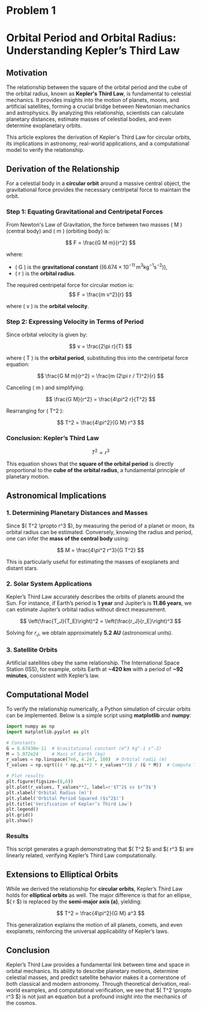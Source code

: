 # Problem 1
# Orbital Period and Orbital Radius: Understanding Kepler’s Third Law  

## Motivation  

The relationship between the square of the orbital period and the cube of the orbital radius, known as **Kepler's Third Law**, is fundamental to celestial mechanics. It provides insights into the motion of planets, moons, and artificial satellites, forming a crucial bridge between Newtonian mechanics and astrophysics. By analyzing this relationship, scientists can calculate planetary distances, estimate masses of celestial bodies, and even determine exoplanetary orbits.  

This article explores the derivation of Kepler's Third Law for circular orbits, its implications in astronomy, real-world applications, and a computational model to verify the relationship.  

## Derivation of the Relationship  

For a celestial body in a **circular orbit** around a massive central object, the gravitational force provides the necessary centripetal force to maintain the orbit.  

### Step 1: Equating Gravitational and Centripetal Forces  

From Newton's Law of Gravitation, the force between two masses \( M \) (central body) and \( m \) (orbiting body) is:  

$$
F = \frac{G M m}{r^2}
$$

where:  
- \( G \) is the **gravitational constant** ($(6.674 \times 10^{-11} \, \text{m}^3\text{kg}^{-1}\text{s}^{-2}$)),  
- \( r \) is the **orbital radius**.  

The required centripetal force for circular motion is:  
$$
F = \frac{m v^2}{r}
$$

where \( v \) is the **orbital velocity**.  

### Step 2: Expressing Velocity in Terms of Period  

Since orbital velocity is given by:

$$
v = \frac{2\pi r}{T}
$$

where \( T \) is the **orbital period**, substituting this into the centripetal force equation:

$$
\frac{G M m}{r^2} = \frac{m (2\pi r / T)^2}{r}
$$

Canceling \( m \) and simplifying:

$$
\frac{G M}{r^2} = \frac{4\pi^2 r}{T^2}
$$

Rearranging for \( T^2 \):

$$
T^2 = \frac{4\pi^2}{G M} r^3
$$

### Conclusion: Kepler’s Third Law  

$$
T^2 \propto r^3
$$

This equation shows that the **square of the orbital period** is directly proportional to the **cube of the orbital radius**, a fundamental principle of planetary motion.  

## Astronomical Implications  

### 1. **Determining Planetary Distances and Masses**  
Since $( T^2 \propto r^3 $), by measuring the period of a planet or moon, its orbital radius can be estimated. Conversely, knowing the radius and period, one can infer the **mass of the central body** using:  

$$
M = \frac{4\pi^2 r^3}{G T^2}
$$

This is particularly useful for estimating the masses of exoplanets and distant stars.  

### 2. **Solar System Applications**  
Kepler’s Third Law accurately describes the orbits of planets around the Sun. For instance, if Earth’s period is **1 year** and Jupiter’s is **11.86 years**, we can estimate Jupiter’s orbital radius without direct measurement.  

$$
\left(\frac{T_J}{T_E}\right)^2 = \left(\frac{r_J}{r_E}\right)^3
$$

Solving for $r_J$, we obtain approximately **5.2 AU** (astronomical units).  

### 3. **Satellite Orbits**  
Artificial satellites obey the same relationship. The International Space Station (ISS), for example, orbits Earth at **~420 km** with a period of **~92 minutes**, consistent with Kepler’s law.  

## Computational Model  

To verify the relationship numerically, a Python simulation of circular orbits can be implemented. Below is a simple script using **matplotlib** and **numpy**:  

```python
import numpy as np
import matplotlib.pyplot as plt

# Constants
G = 6.67430e-11  # Gravitational constant (m^3 kg^-1 s^-2)
M = 5.972e24     # Mass of Earth (kg)
r_values = np.linspace(7e6, 4.2e7, 100)  # Orbital radii (m)
T_values = np.sqrt((4 * np.pi**2 * r_values**3) / (G * M))  # Compute T from Kepler's 3rd law

# Plot results
plt.figure(figsize=(8,6))
plt.plot(r_values, T_values**2, label=r'$T^2$ vs $r^3$')
plt.xlabel('Orbital Radius (m)')
plt.ylabel('Orbital Period Squared ($s^2$)')
plt.title('Verification of Kepler’s Third Law')
plt.legend()
plt.grid()
plt.show()
```

### Results  

This script generates a graph demonstrating that $( T^2 $) and $( r^3 $) are linearly related, verifying Kepler’s Third Law computationally.  

## Extensions to Elliptical Orbits  

While we derived the relationship for **circular orbits**, Kepler’s Third Law holds for **elliptical orbits** as well. The major difference is that for an ellipse, $( r $) is replaced by the **semi-major axis (a)**, yielding:  

$$
T^2 = \frac{4\pi^2}{G M} a^3
$$

This generalization explains the motion of all planets, comets, and even exoplanets, reinforcing the universal applicability of Kepler’s laws.  

## Conclusion  

Kepler’s Third Law provides a fundamental link between time and space in orbital mechanics. Its ability to describe planetary motions, determine celestial masses, and predict satellite behavior makes it a cornerstone of both classical and modern astronomy. Through theoretical derivation, real-world examples, and computational verification, we see that $( T^2 \propto r^3 $) is not just an equation but a profound insight into the mechanics of the cosmos.